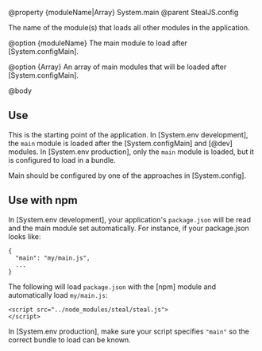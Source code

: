 @property {moduleName|Array<moduleName>} System.main
@parent StealJS.config

The name of the module(s) that loads all other modules in the application.

  @option {moduleName} The main module to load after [System.configMain]. 
  
  @option {Array<moduleName>} An array of main modules that will be loaded after [System.configMain].



@body

## Use

This is the starting point of the application. In
[System.env development], the `main` module is loaded after the [System.configMain] and [@dev] 
modules. In [System.env production], only the `main` module is loaded, but 
it is configured to load in a bundle.

Main should be configured by one of the approaches in [System.config].


## Use with npm

In [System.env development], your application's `package.json` will be read
and the main module set automatically.  For instance, if 
your package.json looks like:


```
{
  "main": "my/main.js",
  ...
}
```

The following will load `package.json` with the [npm] module and automatically load
`my/main.js`:

    <script src="../node_modules/steal/steal.js">
    </script> 
    
In [System.env production], make sure your script specifies `"main"` so the correct bundle to load
can be known.
